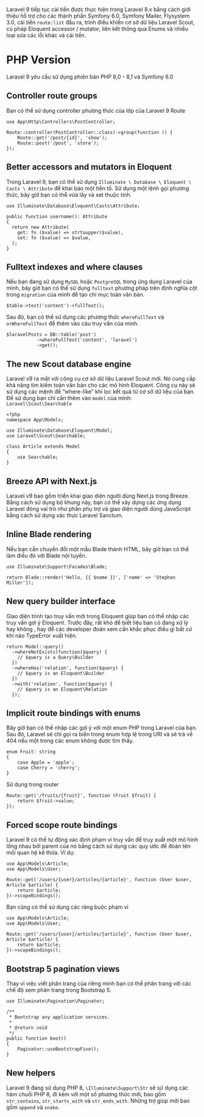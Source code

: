 Laravel 9 tiếp tục cải tiến được thực hiện trong Laravel 8.x bằng cách giới thiệu hỗ trợ cho các thành phần Symfony 6.0, Symfony Mailer, Flysystem 3.0, cải tiến `route:list` đầu ra, trình điều khiển cơ sở dữ liệu Laravel Scout, cú pháp Eloquent accessor / mutator, liên kết thông qua Enums và nhiều loại sửa các lỗi khác và cải tiến.
# PHP Version
Laravel 9 yêu cầu sử dụng phiên bản PHP 8,0 - 8,1 và Symfony 6.0
## Controller route groups
Bạn có thể sử dụng controller phương thức của lớp của Laravel 9 Route
```
use App\Http\Controllers\PostController;

Route::controller(PostController::class)->group(function () {
    Route::get('/post/{id}', 'show');
    Route::post('/post', 'store');
});
```
## Better accessors and mutators in Eloquent
Trong Laravel 9, bạn có thể sử dụng `Illuminate \ Database \ Eloquent \ Casts \ Attribute` để khai báo một tiền tố. Sử dụng một lệnh gọi phương thức, bây giờ bạn có thể vừa lấy và set thuộc tính.
```
use Illuminate\Database\Eloquent\Casts\Attribute;

public function username(): Attribute
{
  return new Attribute(
    get: fn ($value) => strtoupper($value),
    set: fn ($value) => $value,
  );
}
```
## Fulltext indexes and where clauses
Nếu bạn đang sử dụng `MySQL` hoặc `PostgreSQL` trong ứng dụng Laravel của mình, bây giờ bạn có thể sử dụng `fulltext` phương pháp trên định nghĩa cột trong `migration` của mình để tạo chỉ mục toàn văn bản.
```
$table->text('content')->fullText();
```

Sau đó, bạn có thể sử dụng các phương thức `whereFullText` và `orWhereFullText` để thêm vào câu truy vấn của mình.
```
$laravelPosts = DB::table('post')
           ->whereFullText('content', 'laravel')
           ->get();
```
## The new Scout database engine
Laravel v9 ra mắt với công cụ cơ sở dữ liệu Laravel Scout mới. Nó cung cấp khả năng tìm kiếm toàn văn bản cho các mô hình Eloquent. Công cụ này sẽ sử dụng các mệnh đề “where-like” khi lọc kết quả từ cơ sở dữ liệu của bạn.
Để sử dụng bạn chỉ cần thêm vào `model` của mình: `Laravel\Scout\Searchable`
```
<?php
namespace App\Models;

use Illuminate\Database\Eloquent\Model;
use Laravel\Scout\Searchable;

class Article extends Model
{
    use Searchable;
}
```
## Breeze API with Next.js
Laravel v9 bao gồm triển khai giao diện người dùng Next.js trong Breeze. Bằng cách sử dụng bộ khung này, bạn có thể xây dựng các ứng dụng Laravel đóng vai trò như phần phụ trợ và giao diện người dùng JavaScript bằng cách sử dụng xác thực Laravel Sanctum.
## Inline Blade rendering
Nếu bạn cần chuyển đổi một mẫu Blade thành HTML, bây giờ bạn có thể làm điều đó với Blade nội tuyến.
```
use Illuminate\Support\Facades\Blade;

return Blade::render('Hello, {{ $name }}', ['name' => 'Stephan Miller']);
```
## New query builder interface
Giao diện trình tạo truy vấn mới trong Eloquent giúp bạn có thể nhập các truy vấn gợi ý Eloquent. Trước đây, rất khó để biết liệu bạn có đang xử lý hay không , hay để các developer đoán xem cần khắc phục điều gì bất cứ khi nào TypeError xuất hiện.
```
return Model::query()
  ->whereNotExists(function($query) {
    // $query is a Query\Builder
  })
  ->whereHas('relation', function($query) {
    // $query is an Eloquent\Builder
  })
  ->with('relation', function($query) {
    // $query is an Eloquent\Relation
  });
```
## Implicit route bindings with enums
Bây giờ bạn có thể nhập các gợi ý với một enum PHP trong Laravel của bạn. Sau đó, Laravel sẽ chỉ gọi ra biến trong enum hợp lệ trong URI và sẽ trả về 404 nếu một trong các enum không được tìm thấy.
```
enum Fruit: string
{
    case Apple = 'apple';
    case Cherry = 'cherry';
}
```
Sử dụng trong router
```
Route::get('/fruits/{fruit}', function (Fruit $fruit) {
    return $fruit->value;
});
```
## Forced scope route bindings
Laravel 9 có thể tự động xác định phạm vi truy vấn để truy xuất một mô hình lồng nhau bởi parent của nó bằng cách sử dụng các quy ước để đoán tên mối quan hệ kế thừa. Ví dụ:
```
use App\Models\Article;
use App\Models\User;

Route::get('/users/{user}/articles/{article}', function (User $user, Article $article) {
    return $article;
})->scopeBindings();
```
Bạn cũng có thể sử dụng các ràng buộc phạm vi
```
use App\Models\Article;
use App\Models\User;

Route::get('/users/{user}/articles/{article}', function (User $user, Article $article) {
    return $article;
})->scopeBindings();
```
## Bootstrap 5 pagination views
Thay vì việc viết phân trang của riêng mình bạn có thể phân trang với các chế độ xem phân trang trong Bootstrap 5.
```
use Illuminate\Pagination\Paginator;

/**
 * Bootstrap any application services.
 *
 * @return void
 */
public function boot()
{
    Paginator::useBootstrapFive();
}
```
## New helpers
Laravel 9 đang sử dụng PHP 8, `\Illuminate\Support\Str` sẽ sử dụng các hàm chuỗi PHP 8, đi kèm với một số phương thức mới, bao gồm `str_contains`, `str_starts_with` và `str_ends_with`. Những trợ giúp mới bao gồm `append` và `snake`.